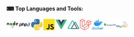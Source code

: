 #### ⌨ Top Languages and Tools:

[<img align="left" alt="Node.js" width="32px" height="32px" src="/media/logos/nodejs.png" />](#)
[<img align="left" alt="PHP 8" width="32px" height="32px" src="/media/logos/php8.png" />](#)
[<img align="left" alt="Python" width="32px" height="32px" src="/media/logos/python.png" />](#)
[<img align="left" alt="JavaScript" width="32px" height="32px" src="/media/logos/javascript.png" />](#)
[<img align="left" alt="Vue.js" width="32px" height="32px" src="/media/logos/vuejs.png" />](#)
[<img align="left" alt="Nuxt.js" width="32px" height="32px" src="/media/logos/nuxtjs.png" />](#)
[<img align="left" alt="Laravel" width="32px" height="32px" src="/media/logos/laravel.png" />](#)
[<img align="left" alt="Docker" width="32px" height="32px" src="/media/logos/docker.png" />](#)
[<img align="left" alt="MongoDB" width="32px" height="32px" src="/media/logos/mongodb.png" />](#)
[<img align="left" alt="MySQL" width="32px" height="32px" src="/media/logos/mysql.png" />](#)


<!--
**kaspim/kaspim** is a ✨ _special_ ✨ repository because its `README.md` (this file) appears on your GitHub profile.

Here are some ideas to get you started:

- 🔭 I’m currently working on ...
- 🌱 I’m currently learning ...
- 👯 I’m looking to collaborate on ...
- 🤔 I’m looking for help with ...
- 💬 Ask me about ...
- 📫 How to reach me: ...
- 😄 Pronouns: ...
- ⚡ Fun fact: ...
-->
